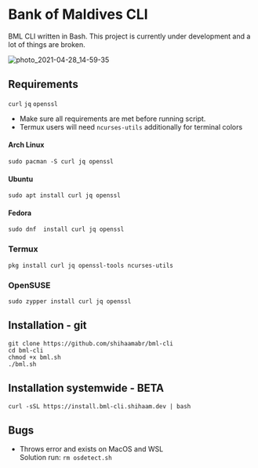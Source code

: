 # Bank of Maldives CLI
BML CLI written in Bash. This project is currently under development and a lot of things are broken.

![photo_2021-04-28_14-59-35](https://user-images.githubusercontent.com/18140039/116385581-5c948300-a832-11eb-899b-9133501a4ae7.jpg)
    
## Requirements
`curl` `jq` `openssl`
- Make sure all requirements are met before running script.
- Termux users will need `ncurses-utils` additionally for terminal colors

#### Arch Linux
`sudo pacman -S curl jq openssl`

#### Ubuntu
`sudo apt install curl jq openssl`

#### Fedora
`sudo dnf  install curl jq openssl`

### Termux
`pkg install curl jq openssl-tools ncurses-utils`

### OpenSUSE
`sudo zypper install curl jq openssl`

## Installation - git
```
git clone https://github.com/shihaamabr/bml-cli
cd bml-cli
chmod +x bml.sh
./bml.sh
```
## Installation systemwide - BETA
`curl -sSL https://install.bml-cli.shihaam.dev | bash`



## Bugs
- Throws error and exists on MacOS and WSL \
  Solution run: `rm osdetect.sh`
